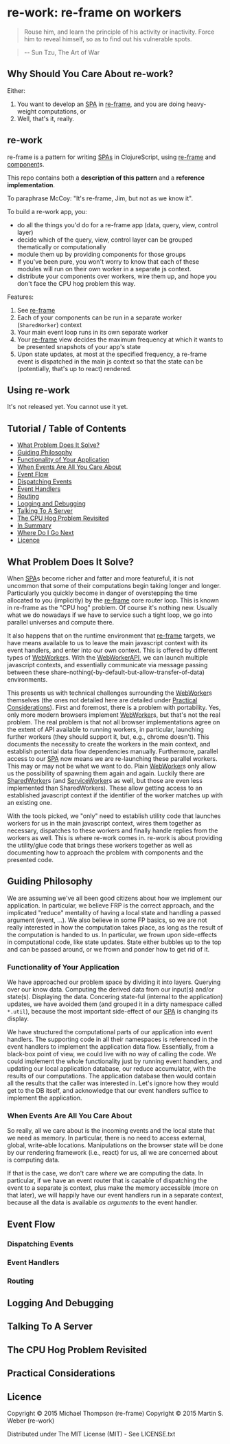 # re-work: re-frame on workers

>  Rouse him, and learn the principle of his activity or inactivity. Force him to reveal himself, so as to find out his vulnerable spots. 

> -- Sun Tzu, The Art of War

## Why Should You Care About re-work?

Either:

1.  You want to develop an [SPA] in [re-frame], and you are doing heavy-weight computations, or
2.  Well, that's it, really.


## re-work

re-frame is a pattern for writing [SPAs] in ClojureScript, using [re-frame] and [component]s.

This repo contains both a **description of this pattern** and a **reference implementation**.

To paraphrase McCoy: "It's re-frame, Jim, but not as we know it".

To build a re-work app, you:
 - do all the things you'd do for a re-frame app (data, query, view, control layer)
 - decide which of the query, view, control layer can be grouped thematically or computationally
 - module them up by providing components for those groups
 - If you've been pure, you won't worry to know that each of these modules will run on their own worker in a separate js context.
 - distribute your components over workers, wire them up, and hope you don't face the CPU hog problem this way.

Features:

1. See [re-frame]
2. Each of your components can be run in a separate worker (```SharedWorker```) context
3. Your main event loop runs in its own separate worker
4. Your [re-frame] view decides the maximum frequency at which it wants to be presented snapshots of your app's state
5. Upon state updates, at most at the specified frequency, a re-frame event is dispatched in the main js context so that the state can be (potentially, that's up to react) rendered.


## Using re-work

It's not released yet. You cannot use it yet.

## Tutorial / Table of Contents

 - [What Problem Does It Solve?](#what-problem-does-it-solve)
 - [Guiding Philosophy](#guiding-philosophy)
 - [Functionality of Your Application](#functionality-of-your-application)
 - [When Events Are All You Care About](#when-events-are-all-you-care-about)
 - [Event Flow](#event-flow)
 - [Dispatching Events](#dispatching-events)
 - [Event Handlers](#event-handlers)
 - [Routing](#routing)
 - [Logging and Debugging](#logging-and-debugging)
 - [Talking To A Server](#talking-to-a-server)
 - [The CPU Hog Problem Revisited](#the-cpu-hog-problem-revisited)
 - [In Summary](#in-summary)
 - [Where Do I Go Next](#where-do-i-go-next)
 - [Licence](#licence)

## What Problem Does It Solve?

When [SPA]s become richer and fatter and more featureful, it is not uncommon that some of their computations begin taking longer and longer. Particularly you quickly become in danger of overstepping the time allocated to you (implicitly) by the [re-frame] core router loop. This is known in re-frame as the "CPU hog" problem. Of course it's nothing new. Usually what we do nowadays if we have to service such a tight loop, we go into parallel universes and compute there.

It also happens that on the runtime environment that [re-frame] targets, we have means available to us to leave the main javascript context with its event handlers, and enter into our own context. This is offered by different types of [WebWorker]s. With the [WebWorkerAPI], we can launch multiple javascript contexts, and essentially communicate via message passing between these share-nothing(-by-default-but-allow-transfer-of-data) environments.

This presents us with technical challenges surrounding the [WebWorker]s themselves (the ones not detailed here are detailed under [Practical Considerations](#practical-considerations)). First and foremost, there is a problem with portability. Yes, only more modern browsers implement [WebWorker]s, but that's not the real problem. The real problem is that not all browser implementations agree on the extent of API available to running workers, in particular, launching further workers (they should support it, but, e.g., chrome doesn't). This documents the necessity to create the workers in the main context, and establish potential data flow dependencies manually. Furthermore, parallel access to our [SPA] now means we are re-launching these parallel workers. This may or may not be what we want to do. Plain [WebWorker]s only allow us the possibility of spawning them again and again. Luckily there are [SharedWorker]s (and [ServiceWorker]s as well, but those are even less implemented than SharedWorkers). These allow getting access to an established javascript context if the identifier of the worker matches up with an existing one.

With the tools picked, we "only" need to establish utility code that launches workers for us in the main javascript context, wires them together as necessary, dispatches to these workers and finally handle replies from the workers as well. This is where re-work comes in. re-work is about providing the utility/glue code that brings these workers together as well as documenting how to approach the problem with components and the presented code.

## Guiding Philosophy

We are assuming we've all been good citizens about how we implement our application. In particular, we believe FRP is the correct approach, and the implicated "reduce" mentality of having a local state and handling a passed argument (event, ...). We also believe in some FP basics, so we are not really interested in how the computation takes place, as long as the result of the computation is handed to us. In particular, we frown upon side-effects in computational code, like state updates. State either bubbles up to the top and can be passed around, or we frown and ponder how to get rid of it.

### Functionality of Your Application

We have approached our problem space by dividing it into layers. Querying over our know data. Computing the derived data from our input(s) and/or state(s). Displaying the data. Concering state-ful (internal to the application) updates, we have avoided them (and grouped it in a dirty namespace called ```*.util```), because the most important side-effect of our [SPA] is changing its display.

We have structured the computational parts of our application into event handlers. The supporting code in all their namespaces is referenced in the event handlers to implement the application data flow. Essentially, from a black-box point of view, we could live with no way of calling the code. We could implement the whole functionality just by running event handlers, and updating our local application database, our reduce accumulator, with the results of our computations. The application database then would contain all the results that the caller was interested in. Let's ignore how they would get to the DB itself, and acknowledge that our event handlers suffice to implement the application.

### When Events Are All You Care About

So really, all we care about is the incoming events and the local state that we need as memory. In particular, there is no need to access external, global, write-able locations. Manipulations on the browser state will be done by our rendering framework (i.e., react) for us, all we are concerned about is computing data.

If that is the case, we don't care _where_ we are computing the data. In particular, if we have an event router that is capable of dispatching the event to a separate js context, plus make the memory accessible (more on that later), we will happily have our event handlers run in a separate context, because all the data is available _as arguments_ to the event handler.

## Event Flow

### Dispatching Events

### Event Handlers

### Routing

## Logging And Debugging

## Talking To A Server

## The CPU Hog Problem Revisited

## Practical Considerations

## Licence

Copyright © 2015 Michael Thompson (re-frame)
Copyright © 2015 Martin S. Weber (re-work)

Distributed under The MIT License (MIT) - See LICENSE.txt

[WebWorkerAPI]:https://developer.mozilla.org/en-US/docs/Web/API/Web_Workers_API
[WebWorker]:https://developer.mozilla.org/en-US/docs/Web/API/Worker
[SharedWorker]:https://developer.mozilla.org/en/docs/Web/API/SharedWorker
[ServiceWorker]:https://developer.mozilla.org/en-US/docs/Web/API/Service_Worker_API
[component]:https://github.com/stuartsierra/component
[re-frame]:https://github.com/Day8/re-frame
[SPAs]:http://en.wikipedia.org/wiki/Single-page_application
[SPA]:http://en.wikipedia.org/wiki/Single-page_application
[Reagent]:http://reagent-project.github.io/
[Dan Holmsand]:https://twitter.com/holmsand
[Flux]:http://facebook.github.io/flux/docs/overview.html#content
[Hiccup]:https://github.com/weavejester/hiccup
[FRP]:https://gist.github.com/staltz/868e7e9bc2a7b8c1f754
[Elm]:http://elm-lang.org/
[OM]:https://github.com/swannodette/om
[Prismatic Schema]:https://github.com/Prismatic/schema
[datascript]:https://github.com/tonsky/datascript
[Hoplon]:http://hoplon.io/
[Pedestal App]:https://github.com/pedestal/pedestal-app
